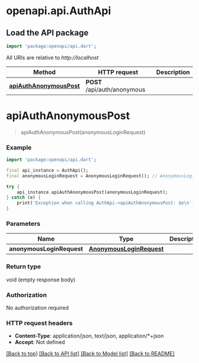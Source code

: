 # openapi.api.AuthApi

## Load the API package
```dart
import 'package:openapi/api.dart';
```

All URIs are relative to *http://localhost*

Method | HTTP request | Description
------------- | ------------- | -------------
[**apiAuthAnonymousPost**](AuthApi.md#apiauthanonymouspost) | **POST** /api/auth/anonymous | 


# **apiAuthAnonymousPost**
> apiAuthAnonymousPost(anonymousLoginRequest)



### Example
```dart
import 'package:openapi/api.dart';

final api_instance = AuthApi();
final anonymousLoginRequest = AnonymousLoginRequest(); // AnonymousLoginRequest | 

try {
    api_instance.apiAuthAnonymousPost(anonymousLoginRequest);
} catch (e) {
    print('Exception when calling AuthApi->apiAuthAnonymousPost: $e\n');
}
```

### Parameters

Name | Type | Description  | Notes
------------- | ------------- | ------------- | -------------
 **anonymousLoginRequest** | [**AnonymousLoginRequest**](AnonymousLoginRequest.md)|  | [optional] 

### Return type

void (empty response body)

### Authorization

No authorization required

### HTTP request headers

 - **Content-Type**: application/json, text/json, application/*+json
 - **Accept**: Not defined

[[Back to top]](#) [[Back to API list]](../README.md#documentation-for-api-endpoints) [[Back to Model list]](../README.md#documentation-for-models) [[Back to README]](../README.md)


